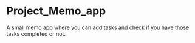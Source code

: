 # Project_Memo_app
A small memo app where you can add tasks and check if you have those tasks completed or not.
